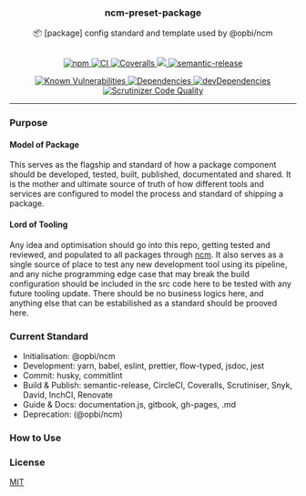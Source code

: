 <h3 align="center">ncm-preset-package</h3>
<p align="center" style="margin-bottom: 2em;">📦 [package] config standard and template used by @opbi/ncm</p>

<p align="center">
  <a href="https://www.npmjs.com/package/@opbi/ncm-preset-package">
    <img alt="npm" src="https://img.shields.io/npm/v/@opbi/ncm-preset-package.svg">
  </a>
  <a href="https://circleci.com/gh/opbi/workflows/ncm-preset-package">
    <img alt="CI" src="https://img.shields.io/circleci/project/github/opbi/ncm-preset-package/master.svg">
  </a>
  <a href="https://coveralls.io/github/opbi/ncm-preset-package?branch=master">
    <img alt="Coveralls" src="https://img.shields.io/coveralls/github/opbi/ncm-preset-package/master.svg">
  </a>
  <a href="https://app.fossa.io/projects/git%2Bgithub.com%2Fopbi%2Fncm-preset-package?ref=badge_shield" alt="FOSSA Status">     <img src="https://app.fossa.io/api/projects/git%2Bgithub.com%2Fopbi%2Fncm-preset-package.svg?type=shield"/>
  </a>
  <a href="https://github.com/semantic-release/semantic-release">
    <img alt="semantic-release" src="https://img.shields.io/badge/%20%20%F0%9F%93%A6%F0%9F%9A%80-semantic--release-e10079.svg">
  </a>
</p>

<p align="center">
  <a href="https://snyk.io/test/github/opbi/ncm-preset-package">
    <img alt="Known Vulnerabilities" src="https://snyk.io/test/github/opbi/ncm-preset-package/badge.svg">
  </a>
  <a href="https://david-dm.org/opbi/ncm-preset-package">
    <img alt="Dependencies" src="https://img.shields.io/david/opbi/ncm-preset-package.svg">
  </a>
  <a href="https://david-dm.org/opbi/ncm-preset-package?type=dev">
    <img alt="devDependencies" src="https://img.shields.io/david/dev/opbi/ncm-preset-package.svg">
  </a>
  <a href="https://scrutinizer-ci.com/g/opbi/ncm-preset-package/?branch=master">
    <img alt="Scrutinizer Code Quality" src="https://img.shields.io/scrutinizer/g/opbi/ncm-preset-package.svg">
  </a>
</p>

---

### Purpose

#### Model of Package

This serves as the flagship and standard of how a package component should be developed, tested, built, published, documentated and shared. It is the mother and ultimate source of truth of how different tools and services are configured to model the process and standard of shipping a package.

#### Lord of Tooling

Any idea and optimisation should go into this repo, getting tested and reviewed, and populated to all packages through [ncm](https://github.com/opbi/ncm). It also serves as a single source of place to test any new development tool using its pipeline, and any niche programming edge case that may break the build configuration should be included in the src code here to be tested with any future tooling update. There should be no business logics here, and anything else that can be estabilished as a standard should be prooved here.

### Current Standard

- Initialisation: @opbi/ncm
- Development: yarn, babel, eslint, prettier, flow-typed, jsdoc, jest
- Commit: husky, commitlint
- Build & Publish: semantic-release, CircleCI, Coveralls, Scrutiniser, Snyk, David, InchCI, Renovate
- Guide & Docs: documentation.js, gitbook, gh-pages, .md
- Deprecation: (@opbi/ncm)


### How to Use

### License
[MIT](License)
